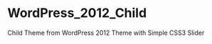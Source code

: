 WordPress_2012_Child
====================

Child Theme from WordPress 2012 Theme with Simple CSS3 Slider
